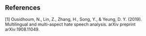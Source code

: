 ## References
<a id="1">[1]</a> 
Ousidhoum, N., Lin, Z., Zhang, H., Song, Y., & Yeung, D. Y. (2019). Multilingual and multi-aspect hate speech analysis. arXiv preprint arXiv:1908.11049.
